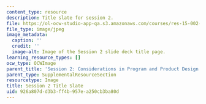 ```yaml
---
content_type: resource
description: Title slate for session 2.
file: https://ol-ocw-studio-app-qa.s3.amazonaws.com/courses/res-15-002-mission-metrics-finance-training-for-federal-credit-program-professionals-summer-2016/926a807dd3b3ff4b957ea250cb3ba80d_RES15-002_Session_2.jpg
file_type: image/jpeg
image_metadata:
  caption: ''
  credit: ''
  image-alt: Image of the Session 2 slide deck title page.
learning_resource_types: []
ocw_type: OCWImage
parent_title: 'Session 2: Considerations in Program and Product Design'
parent_type: SupplementalResourceSection
resourcetype: Image
title: Session 2 Title Slate
uid: 926a807d-d3b3-ff4b-957e-a250cb3ba80d
---
```

